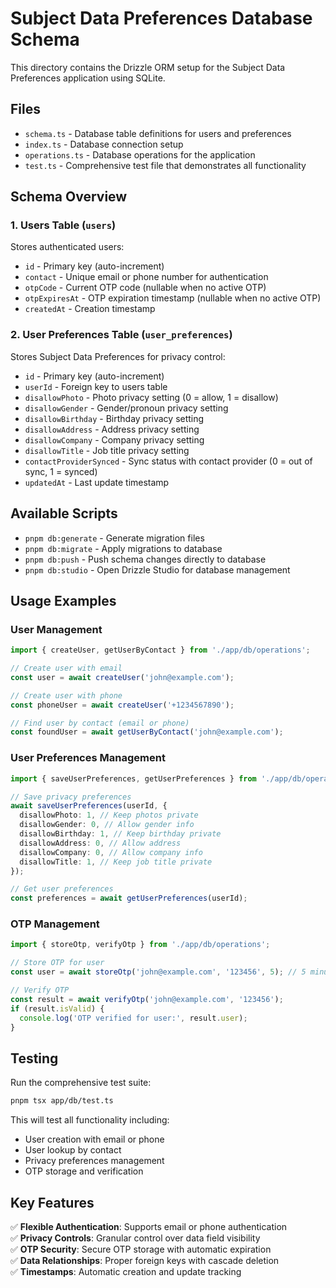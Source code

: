 # Subject Data Preferences Database Schema

This directory contains the Drizzle ORM setup for the Subject Data Preferences application using SQLite.

## Files

- `schema.ts` - Database table definitions for users and preferences
- `index.ts` - Database connection setup
- `operations.ts` - Database operations for the application
- `test.ts` - Comprehensive test file that demonstrates all functionality

## Schema Overview

### 1. Users Table (`users`)

Stores authenticated users:

- `id` - Primary key (auto-increment)
- `contact` - Unique email or phone number for authentication
- `otpCode` - Current OTP code (nullable when no active OTP)
- `otpExpiresAt` - OTP expiration timestamp (nullable when no active OTP)
- `createdAt` - Creation timestamp

### 2. User Preferences Table (`user_preferences`)

Stores Subject Data Preferences for privacy control:

- `id` - Primary key (auto-increment)
- `userId` - Foreign key to users table
- `disallowPhoto` - Photo privacy setting (0 = allow, 1 = disallow)
- `disallowGender` - Gender/pronoun privacy setting
- `disallowBirthday` - Birthday privacy setting
- `disallowAddress` - Address privacy setting
- `disallowCompany` - Company privacy setting
- `disallowTitle` - Job title privacy setting
- `contactProviderSynced` - Sync status with contact provider (0 = out of sync, 1 = synced)
- `updatedAt` - Last update timestamp

## Available Scripts

- `pnpm db:generate` - Generate migration files
- `pnpm db:migrate` - Apply migrations to database
- `pnpm db:push` - Push schema changes directly to database
- `pnpm db:studio` - Open Drizzle Studio for database management

## Usage Examples

### User Management

```typescript
import { createUser, getUserByContact } from './app/db/operations';

// Create user with email
const user = await createUser('john@example.com');

// Create user with phone
const phoneUser = await createUser('+1234567890');

// Find user by contact (email or phone)
const foundUser = await getUserByContact('john@example.com');
```

### User Preferences Management

```typescript
import { saveUserPreferences, getUserPreferences } from './app/db/operations';

// Save privacy preferences
await saveUserPreferences(userId, {
  disallowPhoto: 1, // Keep photos private
  disallowGender: 0, // Allow gender info
  disallowBirthday: 1, // Keep birthday private
  disallowAddress: 0, // Allow address
  disallowCompany: 0, // Allow company info
  disallowTitle: 1, // Keep job title private
});

// Get user preferences
const preferences = await getUserPreferences(userId);
```

### OTP Management

```typescript
import { storeOtp, verifyOtp } from './app/db/operations';

// Store OTP for user
const user = await storeOtp('john@example.com', '123456', 5); // 5 minutes expiration

// Verify OTP
const result = await verifyOtp('john@example.com', '123456');
if (result.isValid) {
  console.log('OTP verified for user:', result.user);
}
```

## Testing

Run the comprehensive test suite:

```bash
pnpm tsx app/db/test.ts
```

This will test all functionality including:

- User creation with email or phone
- User lookup by contact
- Privacy preferences management
- OTP storage and verification

## Key Features

✅ **Flexible Authentication**: Supports email or phone authentication  
✅ **Privacy Controls**: Granular control over data field visibility  
✅ **OTP Security**: Secure OTP storage with automatic expiration  
✅ **Data Relationships**: Proper foreign keys with cascade deletion  
✅ **Timestamps**: Automatic creation and update tracking
